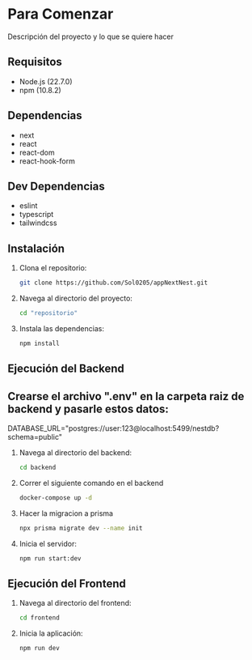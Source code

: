 
# Para Comenzar

Descripción del proyecto y lo que se quiere hacer

## Requisitos

- Node.js (22.7.0)
- npm (10.8.2)

## Dependencias

- next
- react
- react-dom
- react-hook-form

## Dev Dependencias

- eslint
- typescript
- tailwindcss

## Instalación

1. Clona el repositorio:
   ```bash
   git clone https://github.com/Sol0205/appNextNest.git
2. Navega al directorio del proyecto:
   ```bash
   cd "repositorio"

3. Instala las dependencias:
   ```bash
   npm install
## Ejecución del Backend

## Crearse el archivo ".env" en la carpeta raiz de backend y pasarle estos datos:

DATABASE_URL="postgres://user:123@localhost:5499/nestdb?schema=public"

1. Navega al directorio del backend:
    ```bash
    cd backend
2. Correr el siguiente comando en el backend
   ```bash
   docker-compose up -d
3. Hacer la migracion a prisma
   ```bash
   npx prisma migrate dev --name init
3. Inicia el servidor:
   ```bash
   npm run start:dev
## Ejecución del Frontend

1. Navega al directorio del frontend:
   ```bash
   cd frontend
2. Inicia la aplicación:
   ```bash
   npm run dev